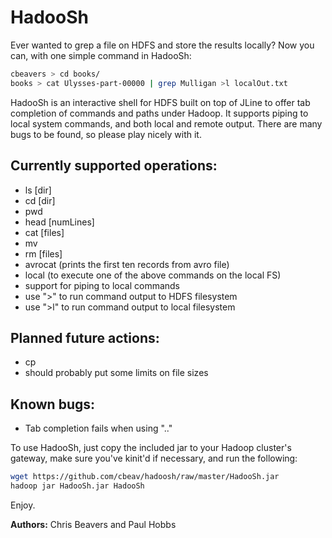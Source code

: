 HadooSh
=======

Ever wanted to grep a file on HDFS and store the results locally?
Now you can, with one simple command in HadooSh:

```bash
cbeavers > cd books/
books > cat Ulysses-part-00000 | grep Mulligan >l localOut.txt
```

HadooSh is an interactive shell for HDFS built on top of JLine to offer
tab completion of commands and paths under Hadoop. It supports piping
to local system commands, and both local and remote output. There are
many bugs to be found, so please play nicely with it.

Currently supported operations:
-------------------------------
 - ls [dir]
 - cd [dir]
 - pwd
 - head [numLines]
 - cat [files]
 - mv <src> <dst>
 - rm  [files]
 - avrocat (prints the first ten records from avro file)
 - local (to execute one of the above commands on the local FS)
 - support for piping to local commands
 - use ">" to run command output to HDFS filesystem
 - use ">l" to run command output to local filesystem


Planned future actions:
-----------------------
 - cp
 - should probably put some limits on file sizes

Known bugs:
-----------
 - Tab completion fails when using ".."

To use HadooSh, just copy the included jar to your Hadoop cluster's
gateway, make sure you've kinit'd if necessary, and run the following:

```bash
wget https://github.com/cbeav/hadoosh/raw/master/HadooSh.jar
hadoop jar HadooSh.jar HadooSh
```

Enjoy.

**Authors:** Chris Beavers and Paul Hobbs
